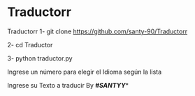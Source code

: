 # Traductorr

Traductorr
1- git clone https://github.com/santy-90/Traductorr

2- cd Traductor

3- python traductor.py

Ingrese un número para elegir el Idioma según la lista

Ingrese su Texto  a traducir
By ***#SANTYY****
